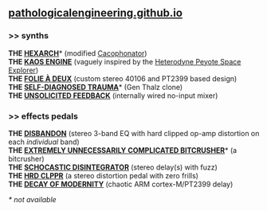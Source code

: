 ## [pathologicalengineering.github.io](https://pathologicalengineering.github.io)

### >> synths

**THE [<ins>HEXARCH</ins>](https://emmanuellequinn.github.io/HEXARCH)**\* (modified [Cacophonator](https://www.theremin.us/Circuit_Library/cacophonator.html))   
**THE <ins>KAOS ENGINE</ins>** (vaguely inspired by the [Heterodyne Peyote Space Explorer](http://beavisaudio.com/projects/cmossynthesizers/))  
**THE <ins>FOLIE À DEUX</ins>** (custom stereo 40106 and PT2399 based design)  
**THE <ins>SELF-DIAGNOSED TRAUMA</ins>**\* (Gen Thalz clone)  
**THE <ins>UNSOLICITED FEEDBACK</ins>** (internally wired no-input mixer)  

### >> effects pedals

**THE <ins>DISBANDON</ins>** (stereo 3-band EQ with hard clipped op-amp distortion on each *individual* band)  
**THE <ins>EXTREMELY UNNECESSARILY COMPLICATED BITCRUSHER</ins>**\* (a bitcrusher)  
**THE <ins>SCHOCASTIC DISINTEGRATOR</ins>** (stereo delay(s) with fuzz)  
**THE <ins>HRD CLPPR</ins>** (a stereo distortion pedal with zero frills)  
**THE <ins>DECAY OF MODERNITY</ins>** (chaotic ARM cortex-M/PT2399 delay) 

*\* not available*
